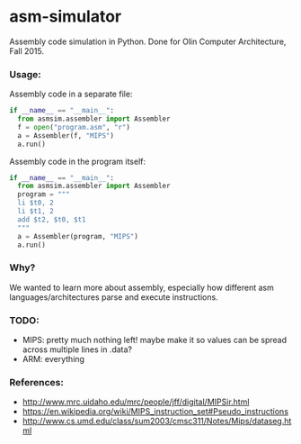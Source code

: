 # asm-simulator
Assembly code simulation in Python. Done for Olin Computer Architecture, Fall 2015.


### Usage:
Assembly code in a separate file:
```python
if __name__ == "__main__":
  from asmsim.assembler import Assembler
  f = open("program.asm", "r")
  a = Assembler(f, "MIPS")
  a.run()
```

Assembly code in the program itself:
```python
if __name__ == "__main__":
  from asmsim.assembler import Assembler
  program = """
  li $t0, 2
  li $t1, 2
  add $t2, $t0, $t1
  """
  a = Assembler(program, "MIPS")
  a.run()
```


### Why?
We wanted to learn more about assembly, especially how different asm languages/architectures parse and execute instructions.


### TODO:
* MIPS: pretty much nothing left! maybe make it so values can be spread across multiple lines in .data?
* ARM: everything


### References:
* http://www.mrc.uidaho.edu/mrc/people/jff/digital/MIPSir.html
* https://en.wikipedia.org/wiki/MIPS_instruction_set#Pseudo_instructions
* http://www.cs.umd.edu/class/sum2003/cmsc311/Notes/Mips/dataseg.html
